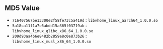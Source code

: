 ## MD5 Value
- `716407567be13300e2f58fe73c5a419d` : `libvhome_linux_aarch64_1.0.0.so`
- `5a18ca11f1a7c6abdd15a365f03719ab` : `libvhome_linux_glibc_x86_64_1.0.0.so`
- `209d93aa4b6e8482b2859e8c0e873b26` : `libvhome_linux_musl_x86_64_1.0.0.so`